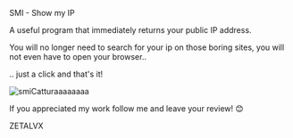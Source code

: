 SMI - Show my IP

A useful program that immediately returns your public IP address.

You will no longer need to search for your ip on those boring sites, you will not even have to open your browser.. 

.. just a click and that's it!

![smiCatturaaaaaaaa](https://user-images.githubusercontent.com/19651044/169716328-24ff897a-2351-4f41-867d-5e7ff89e79e9.PNG)

If you appreciated my work follow me and leave your review! 😊

ZETALVX

